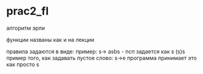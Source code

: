 # prac2_fl

алгоритм эрли

функции названы как и на лекции

правила задаются в виде:
пример:
s-> asbs - псп задается как s (s)s
пример того, как задавать пустое слово:
s->e программа принимает это как просто s

